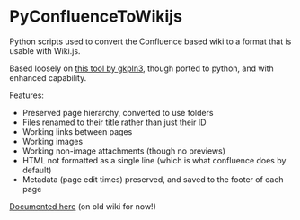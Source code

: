 # PyConfluenceToWikijs
Python scripts used to convert the Confluence based wiki to a format that is usable with Wiki.js.

Based loosely on [this tool by gkpln3](https://github.com/gkpln3/ConfluenceToWikiJS), though ported to python, and with enhanced capability.

Features:

 - Preserved page hierarchy, converted to use folders
 - Files renamed to their title rather than just their ID
 - Working links between pages
 - Working images
 - Working non-image attachments (though no previews)
 - HTML not formatted as a single line (which is what confluence does by default)
 - Metadata (page edit times) preserved, and saved to the footer of each page

[Documented here](https://wiki.imperial.ac.uk/display/IRW/Confluence+to+Wiki.js+Conversion) (on old wiki for now!)